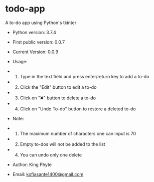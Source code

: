 # todo-app
 A to-do app using Python's tkinter

+ Python version: 3.7.4
+ First public version: 0.0.7
+ Current Version: 0.0.9

+ Usage:
+    1) Type in the text field and press enter/return key to add a to-do
+    2) Click the "Edit" button to edit a to-do
+    3) Click on "❌" button to delete a to-do
+    4) Click on "Undo To-do" button to restore a deleted to-do

+ Note:
+    1) The maximum number of characters one can input is 70
+    2) Empty to-dos will not be added to the list
+    4) You can undo only one delete

+ Author: King Phyte
+ Email: kofiasante1400@gmail.com
